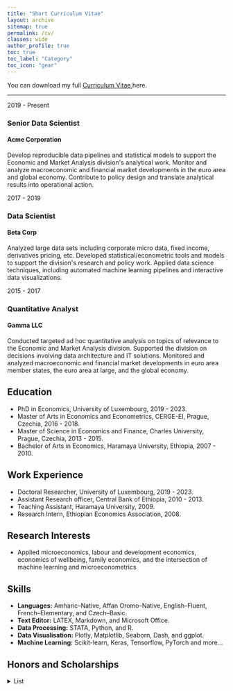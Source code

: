 ```yaml
---
title: "Short Curriculum Vitae"
layout: archive
sitemap: true
permalink: /cv/
classes: wide
author_profile: true
toc: true
toc_label: "Category"
toc_icon: "gear"
---
```

<!--
## Alemayehu D. Taye
[Email](mailto:alemsight@gmail.com) | [LinkedIn](https://www.linkedin.com/in/alex2446/) | [GitHub](https://github.com/alextaye)
--> 
<i class='fas fa-download' style='font-size:18px'></i> You can download my full <a target="_blank" href="/_pages/Taye_cv.pdf">Curriculum Vitae <i class="far fa-file-pdf"></i></a> here.

***

<div class="timeline">
  <div class="entry">
    <div class="title">2019 - Present</div>
    <div class="body">
      <h3>Senior Data Scientist</h3>
      <h4>Acme Corporation</h4>
      <p>Develop reproducible data pipelines and statistical models to support the Economic and Market Analysis division's analytical work. Monitor and analyze macroeconomic and financial market developments in the euro area and global economy. Contribute to policy design and translate analytical results into operational action.</p>
    </div>
  </div>
  <div class="entry">
    <div class="title">2017 - 2019</div>
    <div class="body">
      <h3>Data Scientist</h3>
      <h4>Beta Corp</h4>
      <p>Analyzed large data sets including corporate micro data, fixed income, derivatives pricing, etc. Developed statistical/econometric tools and models to support the division's research and policy work. Applied data science techniques, including automated machine learning pipelines and interactive data visualizations.</p>
    </div>
  </div>
  <div class="entry">
    <div class="title">2015 - 2017</div>
    <div class="body">
      <h3>Quantitative Analyst</h3>
      <h4>Gamma LLC</h4>
      <p>Conducted targeted ad hoc quantitative analysis on topics of relevance to the Economic and Market Analysis division. Supported the division on decisions involving data architecture and IT solutions. Monitored and analyzed macroeconomic and financial market developments in euro area member states, the euro area at large, and the global economy.</p>
    </div>
  </div>
</div>

  
## <i class='fas fa-graduation-cap' style='font-size:20px'></i> Education

- PhD in Economics, University of Luxembourg, 2019 - 2023.
- Master of Arts in Economics and Econometrics, CERGE-EI, Prague, Czechia, 2016 - 2018.
- Master of Science in Economics and Finance, Charles University, Prague, Czechia, 2013 - 2015.
- Bachelor of Arts in Economics, Haramaya University, Ethiopia, 2007 - 2010.


## <i class='fas fa-briefcase' style='font-size:20px'></i> Work Experience
- Doctoral Researcher, University of Luxembourg, 2019 - 2023.
- Assistant Research officer, Central Bank of Ethiopia, 2010 - 2013.
- Teaching Assistant, Haramaya University, 2009.
- Research Intern, Ethiopian Economics Association, 2008.



## <i class='fas fa-puzzle-piece' style='font-size:20px'></i> Research Interests
- Applied microeconomics, labour and development economics, economics of wellbeing, family economics,
and the intersection of machine learning and microeconometrics

## <i class='far fa-list-alt' style='font-size:20px'></i> Skills
+ **Languages:** Amharic–Native, Affan Oromo–Native, English–Fluent, French–Elementary, and Czech–Basic.
+ **Text Editor:** LATEX, Markdown, and Microsoft Office.
+ **Data Processing:** STATA, Python, and R.
+ **Data Visualisation:** Plotly, Matplotlib, Seaborn, Dash, and ggplot.
+ **Machine Learning:** Scikit-learn, Keras, Tensorflow, PyTorch and more...


## <i class='fas fa-award' style='font-size:20px'></i> Honors and Scholarships 
<details>
<summary>List</summary>
<ul>
  <li>“PRIDE” PhD Scholarship, Fonds National de la Recherche Luxembourg (FNR), 2019.</li>
  <li>Direct admission with full scholarships, CERGE-EI, 2015.</li>
  <li>Scholarships for excellent results in the final general Exam, Czech Ministry of Education, 2015.</li>
  <li>Czech government full scholarships for graduate students with an outstanding curriculum, 2013.</li>
  <li>BA in Economics with Great Distinction [Ranked 1st], Haramaya University, 2010.</li>
 </ul>
</details>


